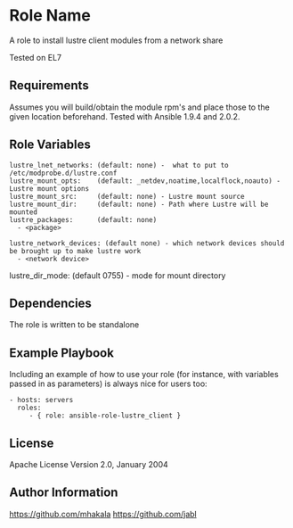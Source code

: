 Role Name
=========

A role to install lustre client modules from a network share

Tested on EL7

Requirements
------------

Assumes you will build/obtain the module rpm's and place those to the given location beforehand.
Tested with Ansible 1.9.4 and 2.0.2.


Role Variables
--------------
```
lustre_lnet_networks: (default: none) -  what to put to /etc/modprobe.d/lustre.conf
lustre_mount_opts:    (default: _netdev,noatime,localflock,noauto) - Lustre mount options
lustre_mount_src:     (default: none) - Lustre mount source
lustre_mount_dir:     (default: none) - Path where Lustre will be mounted
lustre_packages:      (default: none)
  - <package>

lustre_network_devices: (default none) - which network devices should be brought up to make lustre work
  - <network device>
```
lustre_dir_mode: (default 0755) - mode for mount directory

Dependencies
------------

The role is written to be standalone


Example Playbook
----------------

Including an example of how to use your role (for instance, with variables passed in as parameters) is always nice for users too:

    - hosts: servers
      roles:
         - { role: ansible-role-lustre_client }

License
-------

Apache License
Version 2.0, January 2004

Author Information
------------------
https://github.com/mhakala
https://github.com/jabl
